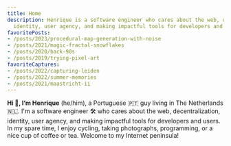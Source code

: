 ```yaml
---
title: Home
description: Henrique is a software engineer who cares about the web, decentralization,
  identity, user agency, and making impactful tools for developers and users.
favoritePosts:
- /posts/2023/procedural-map-generation-with-noise
- /posts/2021/magic-fractal-snowflakes
- /posts/2020/back-90s
- /posts/2019/trying-pixel-art
favoriteCaptures:
- /posts/2022/capturing-leiden
- /posts/2022/summer-memories
- /posts/2021/maastricht-ii
---
```


**Hi 👋, I’m Henrique** (he/him), a Portuguese 🇵🇹 guy living in The Netherlands 🇳🇱. I'm a software engineer 🛠 who cares about the web, decentralization, identity, user agency, and making impactful tools for developers and users. In my spare time, I enjoy cycling, taking photographs, programming, or a nice cup of coffee or tea. Welcome to my Internet peninsula!
